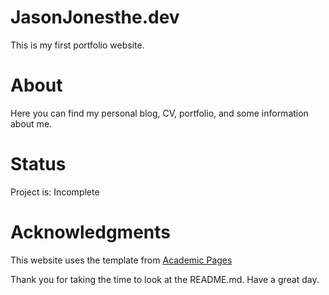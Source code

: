 # JasonJonesthe.dev
This is my first portfolio website. 

# About
Here you can find my personal blog, CV, portfolio, and some information about me. 

# Status
Project is: Incomplete

# Acknowledgments 
This website uses the template from [Academic Pages](https://academicpages.github.io/)


Thank you for taking the time to look at the README.md. Have a great day. 
